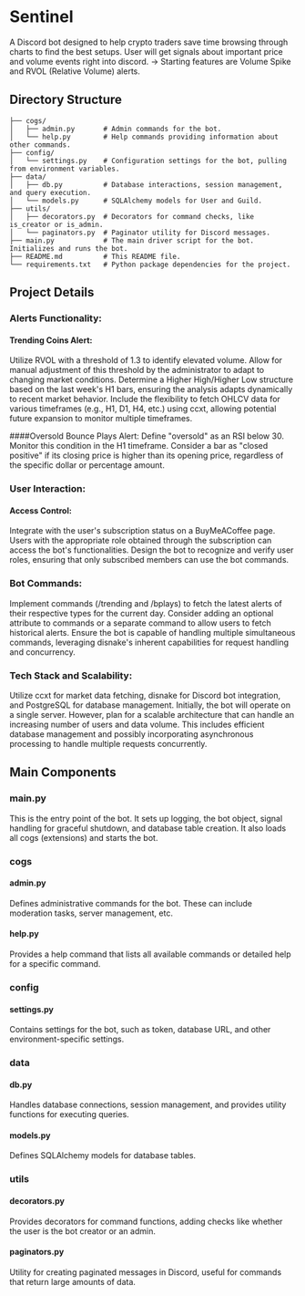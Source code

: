 # Sentinel

A Discord bot designed to help crypto traders save time browsing through charts to find the best setups.
User will get signals about important price and volume events right into discord.
-> Starting features are Volume Spike and RVOL (Relative Volume) alerts.

## Directory Structure

```
├── cogs/
│   ├── admin.py       # Admin commands for the bot.
│   └── help.py        # Help commands providing information about other commands.
├── config/
│   └── settings.py    # Configuration settings for the bot, pulling from environment variables.
├── data/
│   ├── db.py          # Database interactions, session management, and query execution.
│   └── models.py      # SQLAlchemy models for User and Guild.
├── utils/
│   ├── decorators.py  # Decorators for command checks, like is_creator or is_admin.
│   └── paginators.py  # Paginator utility for Discord messages.
├── main.py            # The main driver script for the bot. Initializes and runs the bot.
├── README.md          # This README file.
└── requirements.txt   # Python package dependencies for the project.

```

## Project Details
### Alerts Functionality:
#### Trending Coins Alert:
Utilize RVOL with a threshold of 1.3 to identify elevated volume. Allow for manual adjustment of this threshold by the administrator to adapt to changing market conditions.
Determine a Higher High/Higher Low structure based on the last week's H1 bars, ensuring the analysis adapts dynamically to recent market behavior.
Include the flexibility to fetch OHLCV data for various timeframes (e.g., H1, D1, H4, etc.) using ccxt, allowing potential future expansion to monitor multiple timeframes.

####Oversold Bounce Plays Alert:
Define "oversold" as an RSI below 30. Monitor this condition in the H1 timeframe.
Consider a bar as "closed positive" if its closing price is higher than its opening price, regardless of the specific dollar or percentage amount.

### User Interaction:
#### Access Control:
Integrate with the user's subscription status on a BuyMeACoffee page. Users with the appropriate role obtained through the subscription can access the bot's functionalities.
Design the bot to recognize and verify user roles, ensuring that only subscribed members can use the bot commands.

### Bot Commands:
Implement commands (/trending and /bplays) to fetch the latest alerts of their respective types for the current day.
Consider adding an optional attribute to commands or a separate command to allow users to fetch historical alerts.
Ensure the bot is capable of handling multiple simultaneous commands, leveraging disnake's inherent capabilities for request handling and concurrency.

### Tech Stack and Scalability:

Utilize ccxt for market data fetching, disnake for Discord bot integration, and PostgreSQL for database management.
Initially, the bot will operate on a single server. However, plan for a scalable architecture that can handle an increasing number of users and data volume. This includes efficient database management and possibly incorporating asynchronous processing to handle multiple requests concurrently.


## Main Components

### main.py

This is the entry point of the bot. It sets up logging, the bot object, signal handling for graceful shutdown, and database table creation. It also loads all cogs (extensions) and starts the bot.

### cogs

#### admin.py

Defines administrative commands for the bot. These can include moderation tasks, server management, etc.

#### help.py

Provides a help command that lists all available commands or detailed help for a specific command.

### config

#### settings.py

Contains settings for the bot, such as token, database URL, and other environment-specific settings.

### data

#### db.py

Handles database connections, session management, and provides utility functions for executing queries.

#### models.py

Defines SQLAlchemy models for database tables.

### utils

#### decorators.py

Provides decorators for command functions, adding checks like whether the user is the bot creator or an admin.

#### paginators.py

Utility for creating paginated messages in Discord, useful for commands that return large amounts of data.
